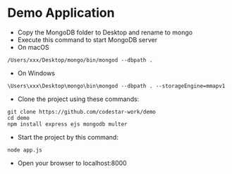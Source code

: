 # Demo Application

- Copy the MongoDB folder to Desktop and rename to mongo
- Execute this command to start MongoDB server
- On macOS
```
/Users/xxx/Desktop/mongo/bin/mongod --dbpath .
```
- On Windows
```
\Users\xxx\Desktop\mongo\bin\mongod --dbpath . --storageEngine=mmapv1
```
- Clone the project using these commands:
```
git clone https://github.com/codestar-work/demo
cd demo
npm install express ejs mongodb multer
```
- Start the project by this command:
```
node app.js
```
- Open your browser to localhost:8000
